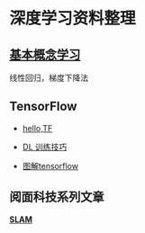 # 深度学习资料整理

## [基本概念学习](learn1.html)

线性回归，梯度下降法

## TensorFlow

 - [hello,TF](http://python.jobbole.com/87513)


 - [DL 训练技巧](http://mp.weixin.qq.com/s/q-psFtF04KotBf6i6dQwvA)

 - [图解tensorflow](http://www.cnblogs.com/yao62995/p/5773142.html)

## 阅面科技系列文章

__[SLAM](https://mp.weixin.qq.com/s?__biz=MzAwNjcyOTIwNA==&mid=2659250045&idx=1&sn=f86b340ec9cc5eefda71506b2d889381&chksm=807cb3e6b70b3af0daead08298f284f8a03079c2a8afe5138367f6f331cd7bcbd0497034928f&scene=0&key=45a133efa5d737f79932a8a84a9075f4c84ef22b5b60dc27104f2842689a79e8789d39b9415112288ec530eef09b3ad72615fcbb80d5f4bb9ecfbf50a94580825ef37b0b5da9a98e83501ecfe443d0e1&ascene=0&uin=MTUyNzA5MjMyMg%3D%3D&devicetype=iMac+MacBookPro12%2C1+OSX+OSX+10.12+build(16A323)&version=11020201&pass_ticket=WPifhJAVBSKS29KPZ8UTgIJdm%2FCTQbhy9nYiAduaJofo6QBvB6Tm2pjflkq17nTt)__